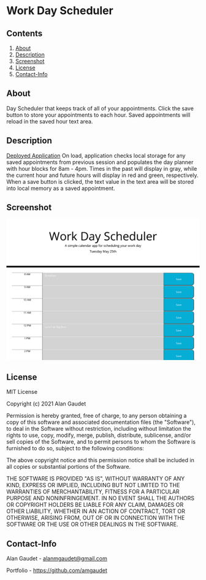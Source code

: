 # Work Day Scheduler
## Contents
1. [About](#About)
2. [Description](#Description)
3. [Screenshot](#Screenshot)
3. [License](#License)
4. [Contact-Info](#Contact-Info)

## About
Day Scheduler that keeps track of all of your appointments. Click the save button to store your appointments to each hour. Saved appointments will reload in the saved hour text area.

## Description
[Deployed Application](https://amgaudet.github.io/work-day-scheduler/)
On load, application checks local storage for any saved appointments from previous session and populates the day planner with hour blocks for 8am - 4pm. Times in the past will display in gray, while the current hour and future hours will display in red and green, respectively. When a save button is clicked, the text value in the text area will be stored into local memory as a saved appointment.

## Screenshot

<img src="./assets/work-day-scheduler-preview.png" width="600" height="auto">

## License

MIT License

Copyright (c) 2021 Alan Gaudet

Permission is hereby granted, free of charge, to any person obtaining a copy
of this software and associated documentation files (the "Software"), to deal
in the Software without restriction, including without limitation the rights
to use, copy, modify, merge, publish, distribute, sublicense, and/or sell
copies of the Software, and to permit persons to whom the Software is
furnished to do so, subject to the following conditions:

The above copyright notice and this permission notice shall be included in all
copies or substantial portions of the Software.

THE SOFTWARE IS PROVIDED "AS IS", WITHOUT WARRANTY OF ANY KIND, EXPRESS OR
IMPLIED, INCLUDING BUT NOT LIMITED TO THE WARRANTIES OF MERCHANTABILITY,
FITNESS FOR A PARTICULAR PURPOSE AND NONINFRINGEMENT. IN NO EVENT SHALL THE
AUTHORS OR COPYRIGHT HOLDERS BE LIABLE FOR ANY CLAIM, DAMAGES OR OTHER
LIABILITY, WHETHER IN AN ACTION OF CONTRACT, TORT OR OTHERWISE, ARISING FROM,
OUT OF OR IN CONNECTION WITH THE SOFTWARE OR THE USE OR OTHER DEALINGS IN THE
SOFTWARE.

## Contact-Info

Alan Gaudet - <alanmgaudet@gmail.com>

Portfolio - <https://github.com/amgaudet>